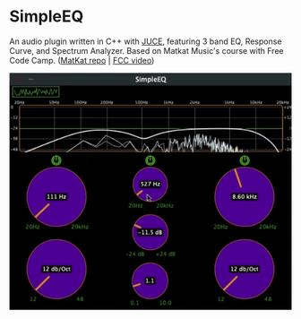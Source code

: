 # SimpleEQ
An audio plugin written in C++ with [JUCE](https://juce.com/), featuring 3 band EQ, Response Curve, and Spectrum Analyzer. Based on Matkat Music's course with Free Code Camp. ([MatKat repo](https://github.com/matkatmusic/SimpleEQ) | [FCC video](https://www.youtube.com/watch?v=i_Iq4_Kd7Rc&t=1s\)))

![Finished Plugin](demo.gif)